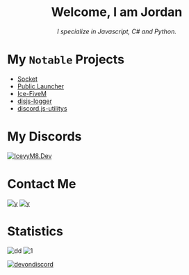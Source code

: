 
<h1 align="center">Welcome, I am Jordan</h1>
<p align="center"><i>I specialize in Javascript, C# and Python.</i></p>


# My `Notable` Projects
- [Socket](https://github.com/iceyym8/socket)
- [Public Launcher](https://github.com/iceyym8/Public-Launcher/)
- [Ice-FiveM](https://github.com/iceyym8/Ice-Fivem-js)
- [disjs-logger](https://www.npmjs.com/package/disjs-logger)
- [discord.js-utilitys](https://www.npmjs.com/package/discord.js-utilitys)

# My Discords
[![IceyyM8.Dev](https://discord.com/widget?id=867806168897945630&theme=dark)](https://discord.gg/YJKc58GfGP)

# Contact Me
[![y](https://img.shields.io/badge/-Discord-7289DA?style=for-the-badge&logo=Discord&logoColor=white)](https://discord.com/users/389558396195438593)
[![y](https://img.shields.io/badge/-IceyyM8\__-1769FF?style=for-the-badge&logo=Twitter&logoColor=white)](https://twitter.com/follow/iceyyledev)

# Statistics 
![dd](https://github-readme-stats-eight-theta.vercel.app/api?username=Jordan2139&show_icons=true&theme=react&include_all_commits=true&count_private)
![1](https://github-readme-stats.vercel.app/api/top-langs/?username=iceyym8&theme=blue-green)


[![devondiscord](https://img.shields.io/badge/TEAM-DEVING%20ON%20DISCORD-%23738ADB?style=for-the-badge&logo=discord)](https://xendev.us)
